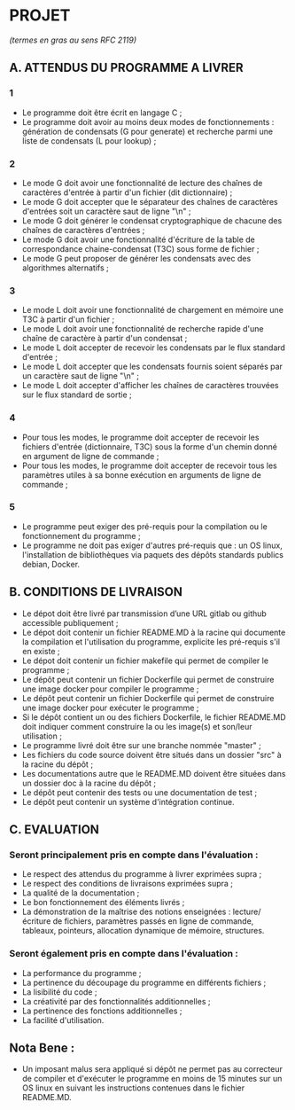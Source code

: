 # PROJET
*(termes en gras au sens RFC 2119)*


## A. ATTENDUS DU PROGRAMME A LIVRER
### 1
* Le programme doit être écrit en langage C ;
* Le programme doit avoir au moins deux modes de fonctionnements : génération de condensats (G pour generate) et recherche parmi une liste de condensats (L pour lookup) ;

### 2
*  Le mode G doit avoir une fonctionnalité de lecture des chaînes de caractères d'entrée à partir d'un fichier (dit dictionnaire) ;
*  Le mode G doit accepter que le séparateur des chaînes de caractères d'entrées soit un caractère saut de ligne "\n" ;
*  Le mode G doit générer le condensat cryptographique de chacune des chaînes de caractères d'entrées ;
*  Le mode G doit avoir une fonctionnalité d'écriture de la table de correspondance chaine-condensat (T3C) sous forme de fichier ;
*  Le mode G peut proposer de générer les condensats avec des algorithmes alternatifs ;

### 3
*  Le mode L doit avoir une fonctionnalité de chargement en mémoire une T3C à partir d'un fichier ;
*  Le mode L doit avoir une fonctionnalité de recherche rapide d'une chaîne de caractère à partir d'un condensat ;
*  Le mode L doit accepter de recevoir les condensats par le flux standard d'entrée ;
*  Le mode L doit accepter que les condensats fournis soient séparés par un caractère saut de ligne "\n" ;
*  Le mode L doit accepter d'afficher les chaînes de caractères trouvées sur le flux standard de sortie ;

### 4
*  Pour tous les modes, le programme doit accepter de recevoir les fichiers d'entrée (dictionnaire, T3C) sous la forme d'un chemin donné en argument de ligne de commande ;
*  Pour tous les modes, le programme doit accepter de recevoir tous les paramètres utiles à sa bonne exécution en arguments de ligne de commande ;

### 5
*  Le programme peut exiger des pré-requis pour la compilation ou le fonctionnement du programme ;
*  Le programme ne doit pas exiger d'autres pré-requis que : un OS linux, l'installation de bibliothèques via paquets des dépôts standards publics debian, Docker.


## B. CONDITIONS DE LIVRAISON
*  Le dépot doit être livré par transmission d’une URL gitlab ou github accessible publiquement ;
*  Le dépot doit contenir un fichier README.MD à la racine qui documente la compilation et l'utilisation du programme, explicite les pré-requis s'il en existe ;
*  Le dépot doit contenir un fichier makefile qui permet de compiler le programme ;
*  Le dépôt peut contenir un fichier Dockerfile qui permet de construire une image docker pour compiler le programme ;
*  Le dépôt peut contenir un fichier Dockerfile qui permet de construire une image docker pour exécuter le programme ;
*  Si le dépôt contient un ou des fichiers Dockerfile, le fichier README.MD doit indiquer comment construire la ou les image(s) et son/leur utilisation ;
*  Le programme livré doit être sur une branche nommée "master" ;
*  Les fichiers du code source doivent être situés dans un dossier "src" à la racine du dépôt ;
*  Les documentations autre que le README.MD doivent être situées dans un dossier doc à la racine du dépôt ;
*  Le dépôt peut contenir des tests ou une documentation de test ;
*  Le dépôt peut contenir un système d'intégration continue.


## C. EVALUATION
### Seront principalement pris en compte dans l'évaluation :
*  Le respect des attendus du programme à livrer exprimées supra ;
*  Le respect des conditions de livraisons exprimées supra ;
*  La qualité de la documentation ;
*  Le bon fonctionnement des éléments livrés ;
*  La démonstration de la maîtrise des notions enseignées : lecture/écriture de fichiers, paramètres passés en ligne de commande, tableaux, pointeurs, allocation dynamique de mémoire, structures.

### Seront également pris en compte dans l'évaluation :
*  La performance du programme ;
*  La pertinence du découpage du programme en différents fichiers ;
*  La lisibilité du code ;
*  La créativité par des fonctionnalités additionnelles ;
*  La pertinence des fonctions additionnelles ;
*  La facilité d'utilisation.


## Nota Bene :
*  Un imposant malus sera appliqué si dépôt ne permet pas au correcteur de compiler et d'exécuter le programme en moins de 15 minutes sur un OS linux en suivant les instructions contenues dans le fichier README.MD.